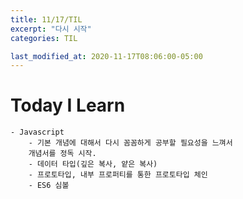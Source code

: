 ```yaml
---
title: 11/17/TIL
excerpt: "다시 시작"
categories: TIL

last_modified_at: 2020-11-17T08:06:00-05:00
---
```


# Today I Learn  
  
    - Javascript  
        - 기본 개념에 대해서 다시 꼼꼼하게 공부할 필요성을 느껴서  
        개념서를 정독 시작.  
        - 데이터 타입(깊은 복사, 얕은 복사)  
        - 프로토타입, 내부 프로퍼티를 통한 프로토타입 체인  
        - ES6 심볼